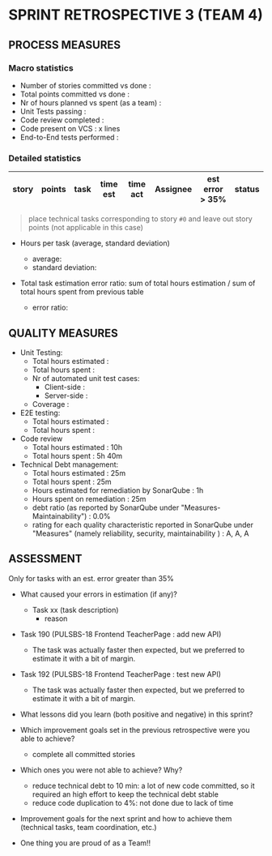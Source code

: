 SPRINT RETROSPECTIVE 3 (TEAM 4)
=====================================

## PROCESS MEASURES 

### Macro statistics

- Number of stories committed vs done :
- Total points committed vs done :
- Nr of hours planned vs spent (as a team) :
- Unit Tests passing :
- Code review completed :
- Code present on VCS : x lines
- End-to-End tests performed :

### Detailed statistics

| story | points | task | time est | time act | Assignee               | est error > 35%      | status |
| ----- | ------ | ---- | -------- | -------- | ---------------------- | -------------------- | ------ |

> place technical tasks corresponding to story `#0` and leave out story points (not applicable in this case)

- Hours per task (average, standard deviation)
  - average: 
  - standard deviation: 

- Total task estimation error ratio: sum of total hours estimation / sum of total hours spent from previous table
  - error ratio: 

## QUALITY MEASURES

- Unit Testing:
  - Total hours estimated : 
  - Total hours spent : 
  - Nr of automated unit test cases:
    - Client-side : 
    - Server-side : 
  - Coverage : 
- E2E testing:
  - Total hours estimated : 
  - Total hours spent : 
- Code review
  - Total hours estimated : 10h
  - Total hours spent : 5h 40m
- Technical Debt management:
  - Total hours estimated : 25m
  - Total hours spent : 25m
  - Hours estimated for remediation by SonarQube : 1h
  - Hours spent on remediation : 25m
  - debt ratio (as reported by SonarQube under "Measures-Maintainability") : 0.0%
  - rating for each quality characteristic reported in SonarQube under "Measures" (namely reliability, security, maintainability ) : A, A, A

## ASSESSMENT

Only for tasks with an est. error greater than 35% 

- What caused your errors in estimation (if any)?
  - Task xx (task description)
    - reason
- Task 190	(PULSBS-18 Frontend TeacherPage : add new API)
	- The task was actually faster then expected, but we preferred to estimate it with a bit of margin. 
- Task 192	(PULSBS-18 Frontend TeacherPage : test new API)
	- The task was actually faster then expected, but we preferred to estimate it with a bit of margin. 

- What lessons did you learn (both positive and negative) in this sprint?
<!-- OLD THINGS
  - POSITIVE
    - initial discussion about page design improves the quality of the development process
    - sometimes asking colleagues for help can save a lot of time
  - NEGATIVE
    - understimate a task that you are doing alone for first time
-->

- Which improvement goals set in the previous retrospective were you able to achieve? 

  - complete all committed stories

<!-- OLD THINGS
  - augment threshold for coverage (80%)
  - better discuss the design of the pages
-->

- Which ones you were not able to achieve? Why?

  - reduce technical debt to 10 min: a lot of new code committed, so it required an high effort to keep the technical debt stable
  - reduce code duplication to 4%: not done due to lack of time
<!-- OLD THINGS
  - reduce code duplication: not done due to lack of time
-->

- Improvement goals for the next sprint and how to achieve them (technical tasks, team coordination, etc.)
<!-- OLD THINGS
  - complete all committed stories
  - reduce technical debt to 10 min
  - reduce code duplication to 4%
-->

- One thing you are proud of as a Team!!
<!-- OLD THINGS
  - we are keeping under control the complexity of the project as it is growing in size. Likewise the quality is not decreasing as the project is growing.
-->
